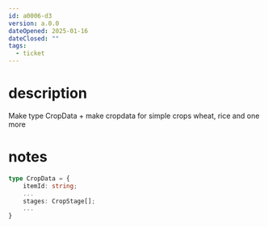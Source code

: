 ```yaml
---
id: a0006-d3
version: a.0.0
dateOpened: 2025-01-16
dateClosed: ""
tags:
  - ticket
---
```

# description
Make type CropData + make cropdata for simple crops wheat, rice and one more
# notes
```ts
type CropData = {
	itemId: string;
	...
	stages: CropStage[];
	...
}
```